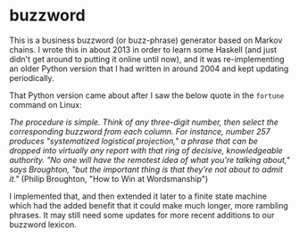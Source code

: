 buzzword
====

This is a business buzzword (or buzz-phrase) generator based on Markov
chains.  I wrote this in about 2013 in order to learn some Haskell
(and just didn't get around to putting it online until now), and it
was re-implementing an older Python version that I had written in
around 2004 and kept updating periodically.

That Python version came about after I saw the below quote in the
`fortune` command on Linux:

*The procedure is simple.  Think of any three-digit number, then
select the corresponding buzzword from each column.  For instance,
number 257 produces "systematized logistical projection," a phrase
that can be dropped into virtually any report with that ring of
decisive, knowledgeable authority.  "No one will have the remotest
idea of what you're talking about," says Broughton, "but the important
thing is that they're not about to admit it."* (Philip Broughton, "How
to Win at Wordsmanship")

I implemented that, and then extended it later to a finite state
machine which had the added benefit that it could make much longer,
more rambling phrases.  It may still need some updates for more recent
additions to our buzzword lexicon.
